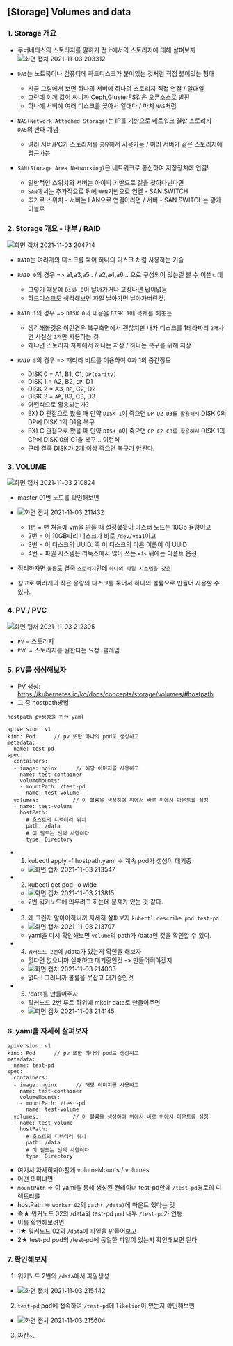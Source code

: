 ## [Storage] Volumes and data

### 1. Storage 개요
- 쿠버네티스의 스토리지를 말하기 전 it에서의 스토리지에 대해 살펴보자
![화면 캡처 2021-11-03 203312](https://user-images.githubusercontent.com/62214428/140053043-4de0223c-0c0c-4b3b-befe-9813e904fdbb.png)

- `DAS`는 노트북이나 컴퓨터에 하드디스크가 붙어있는 것처럼 직접 붙어있는 형태
   - 지금 그림에서 보면 하나의 서버에 하나의 스토리지 직접 연결 / 일대일
   - 그런데 이게 값이 싸니까 Ceph,GlusterFS같은 오픈소스로 발전
   - 하나에 서버에 여러 디스크를 꽂아서 일대다 / 마치 `NAS`처럼

- `NAS(Network Attached Storage)`는 IP를 기반으로 네트워크 결합 스토리지 - `DAS`의 반대 개념
   - 여러 서버/PC가 스토리지를 `공유`해서 사용가능 / 여러 서버가 같은 스토리지에 접근가능
   
- `SAN(Storage Area Networking)`은 네트워크로 통신하여 저장장치에 연결!
   - 일반적인 스위치와 서버는 아이피 기반으로 길을 찾아다닌다면 
   - `SAN`에서는 추가적으로 뒤에 `WWN`기반으로 연결 - SAN SWITCH
   - 추가로 스위치 - 서버는 LAN으로 연결이라면 / 서버 - SAN SWITCH는 광케이블로

### 2. Storage 개요 - 내부 / RAID
![화면 캡처 2021-11-03 204714](https://user-images.githubusercontent.com/62214428/140054647-c5e28abb-eb3e-4cb8-a3cc-c442ef9925b0.png)
- `RAID`는 여러개의 디스크를 묶어 하나의 디스크 처럼 사용하는 기술
- `RAID 0`의 경우 => a1,a3,a5.. / a2,a4,a6... 으로 구성되어 있는걸 볼 수 이쓴ㄴ데
   - 그렇기 때문에 `Disk 0`이 날아가거나 고장나면 답이없음
   - 하드디스크도 생각해보면 파일 날아가면 날아가버린것.

- `RAID 1`의 경우 => `DISK 0`의 내용을 `DISK 1`에 복제를 해놓는
   - 생각해볼것은 이런경우 복구측면에서 괜찮지만 내가 디스크를 1테라짜리 `2개`사면 사실상 `1개`만 사용하는 것
   - 왜냐면 스토리지 자체에서 하나는 저장 / 하나는 복구를 위해 저장
- `RAID 5`의 경우 => 패리티 비트를 이용하여 0과 1의 중간정도
   - DISK 0 = A1, B1, C1, `DP(parity)`
   - DISK 1 = A2, B2, `CP`, D1
   - DISK 2 = A3, `BP`, C2, D2
   - DISK 3 = `AP`, B3, C3, D3
   - 어떤식으로 활용되는가?
   - EX) D 관점으로 봤을 때 만약 `DISK 1`이 죽으면 `DP D2 D3를 활용해서` DISK 0의 DP에 DISK 1의 D1을 복구
   - EX) C 관점으로 봤을 때 만약 `DISK 0`이 죽으면 `CP C2 C3를 활용해서` DISK 1의 CP에 DISK 0의 C1을 복구... 이런식
   - 근데 결국 DISK가 2개 이상 죽으면 복구가 안된다.

### 3. VOLUME
![화면 캡처 2021-11-03 210824](https://user-images.githubusercontent.com/62214428/140057312-92dcf95a-1420-4425-9182-eecc2436064f.png)

- master 01번 노드를 확인해보면
- ![화면 캡처 2021-11-03 211432](https://user-images.githubusercontent.com/62214428/140058158-954b0cb1-e239-4c98-9717-700ebd41ef5b.png)
   - 1번 = 맨 처음에 vm을 만들 때 설정했듯이 마스터 노드는 10Gb 용량이고 
   - 2번 = 이 10GB짜리 디스크가 바로 `/dev/vda1`이고
   - 3번 = 이 디스크의 UUID. 즉 이 디스크의 다른 이름이 이 UUID
   - 4번 = 파일 시스템은 리눅스에서 많이 쓰는 `xfs` 뒤에는 디폴트 옵션

- 정리하자면 `볼륨`도 결국 `스토리지`인데 `하나의 파일 시스템을 갖춘` 
- 참고로 여러개의 작은 용량의 디스크를 묶어서 하나의 볼륨으로 만들어 사용할 수 있다.

### 4. PV / PVC
![화면 캡처 2021-11-03 212305](https://user-images.githubusercontent.com/62214428/140059253-334b7a7f-f813-496f-b236-de245975b7e0.png)
- `PV` = 스토리지
- `PVC` = 스토리지를 원한다는 요청. 클레임

### 5. PV를 생성해보자
- PV 생성: https://kubernetes.io/ko/docs/concepts/storage/volumes/#hostpath
- 그 중 hostpath방법
```
hostpath pv생성을 위한 yaml

apiVersion: v1
kind: Pod      // pv 또한 하나의 pod로 생성하고
metadata:
  name: test-pd
spec:
  containers:
  - image: nginx      // 해당 이미지를 사용하고
    name: test-container
    volumeMounts:
    - mountPath: /test-pd
      name: test-volume
  volumes:           // 이 볼륨을 생성하여 위에서 바로 위에서 마운트를 설정
  - name: test-volume
    hostPath:
      # 호스트의 디렉터리 위치
      path: /data
      # 이 필드는 선택 사항이다
      type: Directory
```
- 1. kubectl apply -f hostpath.yaml -> 계속 pod가 생성이 대기중
  - ![화면 캡처 2021-11-03 213547](https://user-images.githubusercontent.com/62214428/140061033-68f1235f-307a-4c88-beec-cf55cb522d00.png)
- 2. kubectl get pod -o wide
  - ![화면 캡처 2021-11-03 213815](https://user-images.githubusercontent.com/62214428/140061399-d12ea746-a38c-4f7e-b729-9a18baaca025.png)
  - 2번 워커노드에 띄우려고 하는데 문제가 있는 것 같다.
- 3. 왜 그런지 알아야하니까 자세히 살펴보자 `kubectl describe pod test-pd`
  - ![화면 캡처 2021-11-03 213707](https://user-images.githubusercontent.com/62214428/140061258-ee59d62e-f45e-4aea-955e-2fabb1106c2e.png)
  - yaml을 다시 확인해보면 `volume`의 path가 /data인 것을 확인할 수 있다.

- 4. `워커노드 2번`에 /data가 있는지 확인을 해보자
  - 없다면 없으니까 실패하고 대기중인것 -> 만들어줘야겠지
  - ![화면 캡처 2021-11-03 214033](https://user-images.githubusercontent.com/62214428/140061688-3dd71fa0-e0f3-48bf-bdc9-34ca513154c2.png)
  - 없다!! 그러니까 볼륨을 못잡고 대기중인것

- 5. /data를 만들어주자
  - 워커노드 2번 루트 하위에 mkdir data로 만들어주면
  - ![화면 캡처 2021-11-03 214145](https://user-images.githubusercontent.com/62214428/140061859-577f2e32-f4c5-43d5-bac4-9faf7f0a4296.png)

### 6. yaml을 자세히 살펴보자
```
apiVersion: v1
kind: Pod      // pv 또한 하나의 pod로 생성하고
metadata:
  name: test-pd
spec:
  containers:
  - image: nginx      // 해당 이미지를 사용하고
    name: test-container
    volumeMounts:
    - mountPath: /test-pd
      name: test-volume
  volumes:           // 이 볼륨을 생성하여 위에서 바로 위에서 마운트를 설정
  - name: test-volume
    hostPath:
      # 호스트의 디렉터리 위치
      path: /data
      # 이 필드는 선택 사항이다
      type: Directory
```
- 여기서 자세히봐야할게 volumeMounts / volumes
- 어떤 의미냐면 
- `mountPath` => 이 yaml을 통해 생성된 컨테이너 test-pd안에 `/test-pd`경로의 디렉토리를
- hostPath => `worker 02`의 `path( /data)`에 마운트 했다는 것
- 즉★ 워커노드 02의 /data와 test-pd `pod` 내부 `/test-pd`가 연동
- 이를 확인해보려면 
- 1★ 워커노드 02의 `/data`에 파일을 만들어보고 
- 2★ test-pd pod의 /test-pd에 동일한 파일이 있는지 확인해보면 된다

### 7. 확인해보자
1. 워커노드 2번의 `/data`에서 파일생성
- ![화면 캡처 2021-11-03 215442](https://user-images.githubusercontent.com/62214428/140063650-84b37624-485b-419d-bc4b-ad8edf47874d.png)
2. `test-pd` pod에 접속하여 `/test-pd`에 `likelion`이 있는지 확인해보면
- ![화면 캡처 2021-11-03 215604](https://user-images.githubusercontent.com/62214428/140063827-933f5e25-09d9-4d70-9ae4-2a00268d3082.png)
3. 짜잔~. 
